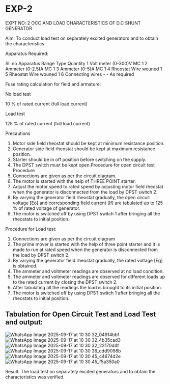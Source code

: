 # EXP-2
EXPT NO: 2 OCC AND LOAD CHARACTERISTICS OF D.C SHUNT GENERATOR

Aim:
To conduct load test on separately excited generators and to obtain the characteristics

Apparatus Required:

Sl .no	Apparatus	Range	Type	Quantity
1	Volt meter	(0-300)V	MC	1
2	Ammeter	(0-2.5)A	MC	1
3	Ammeter	(0-5)A	MC	1
4	Rheostat		Wire wouned	1
5	Rheostat		Wire wouned	1
6	Connecting wires	-	-	As required

Fuse rating calculation for field and armature:

No load test

10 % of rated current (full load current)

Load test

125 % of rated current (full load current)

Precautions

1.   Motor side field rheostat should be kept at minimum resistance position.
2.   Generator side field rheostat should be kept at maximum resistance position.
3.   Starter should be in off position before switching on the supply.
4.   The DPST switch must be kept open.Procedure for open circuit test
Procedure
1.   Connections are given as per the circuit diagram.
2.   The motor is started with the help of THREE POINT starter.
3.   Adjust the motor speed to rated speed by adjusting motor field rheostat when the generator is disconnected from the load by DPST switch 2.
4.   By  varying  the  generator  field  rheostat  gradually,  the  open  circuit  voltage  [Eo]  and corresponding field current (If) are tabulated up to 125 % of rated voltage of generator.
5.   The motor is switched off by using DPST switch 1 after bringing all the rheostats to initial position.

Procedure for Load test:

1.   Connections are given as per the circuit diagram
2.   The prime mover is started with the help of three point starter and it is made to run at rated speed when the generator is disconnected from the load by DPST switch 2.
3.   By varying the generator field rheostat gradually, the rated voltage [Eg] is obtained.
4.   The ammeter and voltmeter readings are observed at no load condition.
5.   The ammeter and voltmeter readings are observed for different loads up to the rated current by closing the DPST switch 2.
6.   After tabulating all the readings the load is brought to its initial position.
7.   The motor is switched off by using DPST switch 1 after bringing all the rheostats to initial position.

## Tabulation for Open Circuit Test and  Load Test and output:
![WhatsApp Image 2025-09-17 at 10 30 32_04914bb1](https://github.com/user-attachments/assets/4b2ca0e2-babb-45bd-8395-efe9c02e3cff)
![WhatsApp Image 2025-09-17 at 10 30 32_4b35cad3](https://github.com/user-attachments/assets/6f04e9e2-ee35-43ad-8ada-30a4a5536d68)
![WhatsApp Image 2025-09-17 at 10 30 32_22170d4f](https://github.com/user-attachments/assets/b3e45e0e-5e56-41f8-9df6-f82046f6d9c8)
![WhatsApp Image 2025-09-17 at 10 30 36_cdd9098b](https://github.com/user-attachments/assets/3183adeb-87f5-49e5-8bcf-8d9317d6d0fb)
![WhatsApp Image 2025-09-17 at 10 30 45_c4674d2e](https://github.com/user-attachments/assets/7f4dcbb5-ec1f-4c25-9d77-54d947cb1f79)
![WhatsApp Image 2025-09-17 at 10 30 45_f5a350a0](https://github.com/user-attachments/assets/a1e581cf-f447-4287-a569-b247aedace95)

  
 
Result:
The load test on separately excited generators and to obtain the characteristics was verified.
